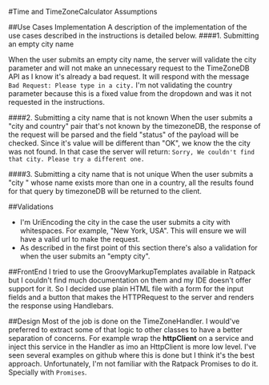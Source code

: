 #Time and TimeZoneCalculator Assumptions

##Use Cases Implementation
A description of the implementation of the use cases described in the instructions is detailed below.
####1. Submitting an empty city name

When the user submits an empty city name, the server will validate the city parameter and will not make an unnecessary 
request to the TimeZoneDB API as I know it's already a bad request. 
It will respond with the message `Bad Request: Please type in a city.` I'm not validating the country parameter because 
this is a fixed value from the dropdown and was it not requested in the instructions. 

####2. Submitting a city name that is not known 
When the user submits a "city and country" pair that's not known by the timezoneDB, the response of the request will be 
parsed and the field "status" of the payload will be checked. Since it's value will be different than "OK", we know the
the city was not found. 
In that case the server will return: `Sorry, We couldn't find that city. Please try a different one.`

####3. Submitting a city name that is not unique
When the user submits a "city " whose name exists more than one in a country, all the results found for that query by 
timezoneDB will be returned to the client. 

##Validations
- I'm UriEncoding the city in the case the user submits a city with whitespaces. For example, "New York, USA". This will 
ensure we will have a valid url to make the request.
- As described in the first point of this section there's also a validation for when the user submits an "empty city".

##FrontEnd
I tried to use the GroovyMarkupTemplates available in Ratpack but I couldn't find much documentation on them and my IDE
doesn't offer support for it. So I decided use plain HTML file with a form for the input fields and a button that makes 
the HTTPRequest to the server and renders the response using Handlebars.

##Design
Most of the job is done on the TimeZoneHandler. I would've preferred to extract some of that logic to other classes to 
have a better separation of concerns. For example wrap the **httpClient** on a service and inject 
this service in the Handler as imo an HttpClient is more low level. I've seen several examples on github where this is 
done but I think it's the best approach. Unfortunately, I'm not familiar with the Ratpack Promises to do it. 
Specially with `Promises`.





 

